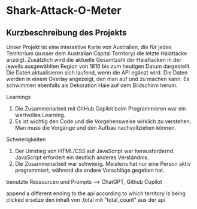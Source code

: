 # Shark-Attack-O-Meter

## Kurzbeschreibung des Projekts
Unser Projekt ist eine interaktive Karte von Australien, die für jedes Territorium (ausser dem Australian Capital Territory) die letzte Haiattacke anzeigt. Zusätzlich wird die aktuelle Gesamtzahl der Haiattacken in der jeweils ausgewählten Region von 1816 bis zum heutigen Datum dargestellt. Die Daten aktualisieren sich laufend, wenn die API egänzt wird. Die Daten werden in einem Overlay angezeigt, den man auf und zu machen kann. Es schwimmen ebenfalls als Dekoration Haie auf dem Bildschirm herum.

Learnings
1. Die Zusammenarbeit mit GitHub Copilot beim Programmieren war ein wertvolles Learning.
2. Es ist wichtig den Code und die Vorgehensweise wirklich zu verstehen. Man muss die Vorgänge und den Aufbau nachvollziehen können.

Schwierigkeiten
1. Der Umstieg von HTML/CSS auf JavaScript war herausfordernd. JavaScript erfordert ein deutlich anderes Verständnis.
2. Die Zusammenarbeit war schwierig. Meistens hat nur eine Person aktiv programmiert, während die andere Vorschläge gegeben hat.

benutzte Ressourcen und Prompts
--> ChatGPT, Github Copilot

append a different ending to the api according to which territory is being clicked
ersetze den inhalt von .total mit "total_count" aus der api